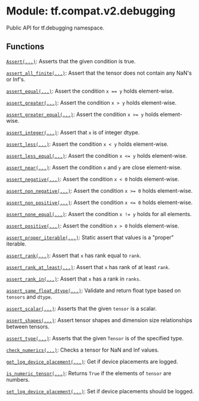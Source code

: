 <div itemscope itemtype="http://developers.google.com/ReferenceObject">
<meta itemprop="name" content="tf.compat.v2.debugging" />
<meta itemprop="path" content="Stable" />
</div>

# Module: tf.compat.v2.debugging

Public API for tf.debugging namespace.

<!-- Placeholder for "Used in" -->


## Functions

[`Assert(...)`](../../../tf/debugging/Assert.md): Asserts that the given condition is true.

[`assert_all_finite(...)`](../../../tf/compat/v2/debugging/assert_all_finite.md): Assert that the tensor does not contain any NaN's or Inf's.

[`assert_equal(...)`](../../../tf/compat/v2/assert_equal.md): Assert the condition `x == y` holds element-wise.

[`assert_greater(...)`](../../../tf/compat/v2/assert_greater.md): Assert the condition `x > y` holds element-wise.

[`assert_greater_equal(...)`](../../../tf/compat/v2/debugging/assert_greater_equal.md): Assert the condition `x >= y` holds element-wise.

[`assert_integer(...)`](../../../tf/compat/v2/debugging/assert_integer.md): Assert that `x` is of integer dtype.

[`assert_less(...)`](../../../tf/compat/v2/assert_less.md): Assert the condition `x < y` holds element-wise.

[`assert_less_equal(...)`](../../../tf/compat/v2/debugging/assert_less_equal.md): Assert the condition `x <= y` holds element-wise.

[`assert_near(...)`](../../../tf/compat/v2/debugging/assert_near.md): Assert the condition `x` and `y` are close element-wise.

[`assert_negative(...)`](../../../tf/compat/v2/debugging/assert_negative.md): Assert the condition `x < 0` holds element-wise.

[`assert_non_negative(...)`](../../../tf/compat/v2/debugging/assert_non_negative.md): Assert the condition `x >= 0` holds element-wise.

[`assert_non_positive(...)`](../../../tf/compat/v2/debugging/assert_non_positive.md): Assert the condition `x <= 0` holds element-wise.

[`assert_none_equal(...)`](../../../tf/compat/v2/debugging/assert_none_equal.md): Assert the condition `x != y` holds for all elements.

[`assert_positive(...)`](../../../tf/compat/v2/debugging/assert_positive.md): Assert the condition `x > 0` holds element-wise.

[`assert_proper_iterable(...)`](../../../tf/debugging/assert_proper_iterable.md): Static assert that values is a "proper" iterable.

[`assert_rank(...)`](../../../tf/compat/v2/assert_rank.md): Assert that `x` has rank equal to `rank`.

[`assert_rank_at_least(...)`](../../../tf/compat/v2/debugging/assert_rank_at_least.md): Assert that `x` has rank of at least `rank`.

[`assert_rank_in(...)`](../../../tf/compat/v2/debugging/assert_rank_in.md): Assert that `x` has a rank in `ranks`.

[`assert_same_float_dtype(...)`](../../../tf/debugging/assert_same_float_dtype.md): Validate and return float type based on `tensors` and `dtype`.

[`assert_scalar(...)`](../../../tf/compat/v2/debugging/assert_scalar.md): Asserts that the given `tensor` is a scalar.

[`assert_shapes(...)`](../../../tf/compat/v2/debugging/assert_shapes.md): Assert tensor shapes and dimension size relationships between tensors.

[`assert_type(...)`](../../../tf/compat/v2/debugging/assert_type.md): Asserts that the given `Tensor` is of the specified type.

[`check_numerics(...)`](../../../tf/debugging/check_numerics.md): Checks a tensor for NaN and Inf values.

[`get_log_device_placement(...)`](../../../tf/debugging/get_log_device_placement.md): Get if device placements are logged.

[`is_numeric_tensor(...)`](../../../tf/debugging/is_numeric_tensor.md): Returns `True` if the elements of `tensor` are numbers.

[`set_log_device_placement(...)`](../../../tf/debugging/set_log_device_placement.md): Set if device placements should be logged.

